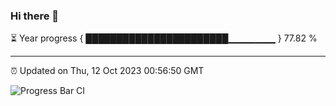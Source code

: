### Hi there 👋

⏳ Year progress { ███████████████████████▁▁▁▁▁▁▁ } 77.82 %

---

⏰ Updated on Thu, 12 Oct 2023 00:56:50 GMT

![Progress Bar CI](https://github.com/liununu/liununu/workflows/Progress%20Bar%20CI/badge.svg)
